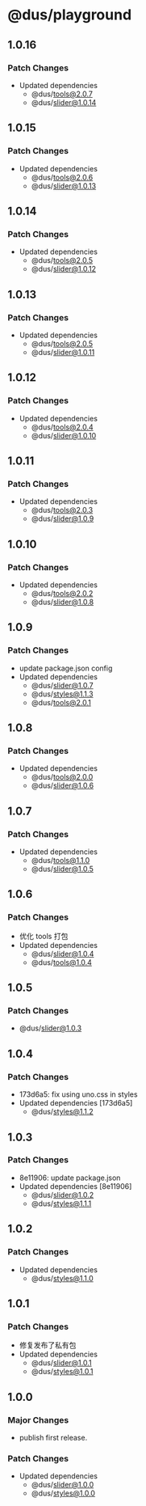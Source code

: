 # @dus/playground

## 1.0.16

### Patch Changes

- Updated dependencies
  - @dus/tools@2.0.7
  - @dus/slider@1.0.14

## 1.0.15

### Patch Changes

- Updated dependencies
  - @dus/tools@2.0.6
  - @dus/slider@1.0.13

## 1.0.14

### Patch Changes

- Updated dependencies
  - @dus/tools@2.0.5
  - @dus/slider@1.0.12

## 1.0.13

### Patch Changes

- Updated dependencies
  - @dus/tools@2.0.5
  - @dus/slider@1.0.11

## 1.0.12

### Patch Changes

- Updated dependencies
  - @dus/tools@2.0.4
  - @dus/slider@1.0.10

## 1.0.11

### Patch Changes

- Updated dependencies
  - @dus/tools@2.0.3
  - @dus/slider@1.0.9

## 1.0.10

### Patch Changes

- Updated dependencies
  - @dus/tools@2.0.2
  - @dus/slider@1.0.8

## 1.0.9

### Patch Changes

- update package.json config
- Updated dependencies
  - @dus/slider@1.0.7
  - @dus/styles@1.1.3
  - @dus/tools@2.0.1

## 1.0.8

### Patch Changes

- Updated dependencies
  - @dus/tools@2.0.0
  - @dus/slider@1.0.6

## 1.0.7

### Patch Changes

- Updated dependencies
  - @dus/tools@1.1.0
  - @dus/slider@1.0.5

## 1.0.6

### Patch Changes

- 优化 tools 打包
- Updated dependencies
  - @dus/slider@1.0.4
  - @dus/tools@1.0.4

## 1.0.5

### Patch Changes

- @dus/slider@1.0.3

## 1.0.4

### Patch Changes

- 173d6a5: fix using uno.css in styles
- Updated dependencies [173d6a5]
  - @dus/styles@1.1.2

## 1.0.3

### Patch Changes

- 8e11906: update package.json
- Updated dependencies [8e11906]
  - @dus/slider@1.0.2
  - @dus/styles@1.1.1

## 1.0.2

### Patch Changes

- Updated dependencies
  - @dus/styles@1.1.0

## 1.0.1

### Patch Changes

- 修复发布了私有包
- Updated dependencies
  - @dus/slider@1.0.1
  - @dus/styles@1.0.1

## 1.0.0

### Major Changes

- publish first release.

### Patch Changes

- Updated dependencies
  - @dus/slider@1.0.0
  - @dus/styles@1.0.0
